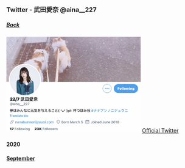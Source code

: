 ### Twitter - 武田愛奈 @aina__227
##### [Back](../Twitter_List.md)

<img src="../../../../Album/TakedaAina/Twitter_aina.jpg" alt="aina__227" width="70%">
<a target="_blank" rel="noopener noreferrer" href="https://twitter.com/aina__227">Official Twitter</a>

#### 2020
#### [September](Sep2020.md)
